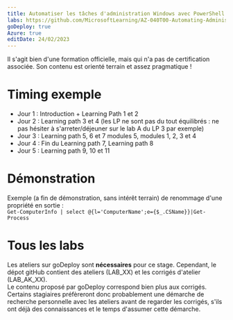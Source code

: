 ```yaml
---
title: Automatiser les tâches d'administration Windows avec PowerShell
labs: https://github.com/MicrosoftLearning/AZ-040T00-Automating-Administration-with-PowerShell/blob/master/Instructions/Labs
goDeploy: true
Azure: true
editDate: 24/02/2023
---
```

Il s'agit bien d'une formation officielle, mais qui n'a pas de certification associée. Son contenu est orienté terrain et assez pragmatique !
# Timing exemple
- Jour 1 : Introduction + Learning Path 1 et 2
- Jour 2 : Learning path 3 et 4 (les LP ne sont pas du tout équilibrés : ne pas hésiter à s'arreter/déjeuner sur le lab A du LP 3 par exemple)
- Jour 3 : Learning path 5, 6 et 7 modules  5, modules 1, 2, 3 et 4
- Jour 4 : Fin du Learning path 7, Learning path 8
- Jour 5 : Learning path 9, 10 et 11  

# Démonstration
Exemple (a fin de démonstration, sans intérêt terrain) de renommage d'une propriété en sortie :  
  `Get-ComputerInfo | select @{l='ComputerName';e={$_.CSName}}|Get-Process`
# Tous les labs
Les ateliers sur goDeploy sont **nécessaires** pour ce stage. Cependant, le dépot gitHub contient des ateliers (LAB_XX) et les corrigés d'atelier (LAB_AK_XX).  
Le contenu proposé par goDeploy correspond bien plus aux corrigés. Certains stagiaires préfèreront donc probablement une démarche de recherche personnelle avec les ateliers avant de regarder les corrigés, s'ils ont déjà des connaissances et le temps d'assumer cette démarche.
